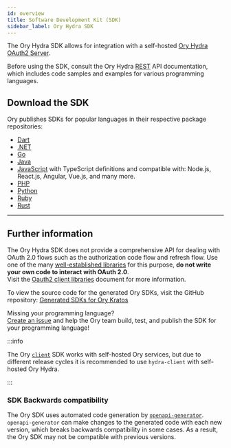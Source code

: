 ```yaml
---
id: overview
title: Software Development Kit (SDK)
sidebar_label: Ory Hydra SDK
---
```


The Ory Hydra SDK allows for integration with a self-hosted [Ory Hydra OAuth2 Server](https://github.com/ory/hydra).

Before using the SDK, consult the Ory Hydra [REST](../reference/api.mdx) API documentation, which includes code samples and
examples for various programming languages.

## Download the SDK

Ory publishes SDKs for popular languages in their respective package repositories:

- [Dart](https://pub.dev/packages/ory_hydra_client)
- [.NET](https://www.nuget.org/packages/Ory.Hydra.Client/)
- [Go](https://github.com/ory/hydra-client-go)
- [Java](https://search.maven.org/artifact/sh.ory.hydra/hydra-client)
- [JavaScript](https://www.npmjs.com/package/@ory/hydra-client) with TypeScript definitions and compatible with: Node.js,
  React.js, Angular, Vue.js, and many more.
- [PHP](https://packagist.org/packages/ory/hydra-client)
- [Python](https://pypi.org/project/ory-hydra-client/)
- [Ruby](https://rubygems.org/gems/ory-hydra-client)
- [Rust](https://crates.io/crates/ory-hydra-client)

---

## Further information

The Ory Hydra SDK does not provide a comprehensive API for dealing with OAuth 2.0 flows such as the authorization code flow and
refresh flow. Use one of the many [well-established libraries](https://oauth.net/code/) for this purpose, **do not write your own
code to interact with OAuth 2.0**.  
Visit the [Oauth2 client libraries](../guides/using-oauth2.mdx) document for more information.

To view the source code for the generated Ory SDKs, visit the GitHub repository:
[Generated SDKs for Ory Kratos](https://github.com/ory/sdk/tree/master/clients/kratos/)

Missing your programming language?  
[Create an issue](https://github.com/ory/sdk/issues) and help the Ory team build, test, and publish the SDK for your programming
language!

:::info

The Ory [`client`](../../sdk.mdx) SDK works with self-hosted Ory services, but due to different release cycles it is recommended
to use `hydra-client` with self-hosted Ory Hydra.

:::

### SDK Backwards compatibility

The Ory SDK uses automated code generation by [`openapi-generator`](https://github.com/OpenAPITools/openapi-generator).
`openapi-generator` can make changes to the generated code with each new version, which breaks backwards compatibility in some
cases. As a result, the Ory SDK may not be compatible with previous versions.
